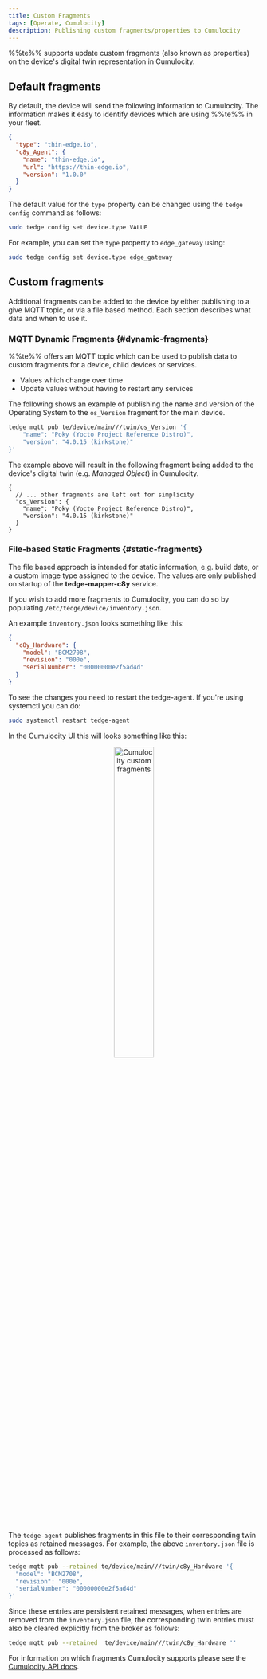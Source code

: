 ```yaml
---
title: Custom Fragments
tags: [Operate, Cumulocity]
description: Publishing custom fragments/properties to Cumulocity
---
```


%%te%% supports update custom fragments (also known as properties) on the device's digital twin representation in Cumulocity.

## Default fragments

By default, the device will send the following information to Cumulocity. The information makes it easy to identify devices which are using %%te%% in your fleet.

```json
{
  "type": "thin-edge.io",
  "c8y_Agent": {
    "name": "thin-edge.io",
    "url": "https://thin-edge.io",
    "version": "1.0.0"
  }
}
```

The default value for the `type` property can be changed using the `tedge config` command as follows:

```sh
sudo tedge config set device.type VALUE
```

For example, you can set the `type` property to `edge_gateway` using:

```sh
sudo tedge config set device.type edge_gateway
```

## Custom fragments

Additional fragments can be added to the device by either publishing to a give MQTT topic, or via a file based method. Each section describes what data and when to use it.

### MQTT Dynamic Fragments {#dynamic-fragments}

%%te%% offers an MQTT topic which can be used to publish data to custom fragments for a device, child devices or services.

* Values which change over time
* Update values without having to restart any services

The following shows an example of publishing the name and version of the Operating System to the `os_Version` fragment for the main device.

```sh te2mqtt
tedge mqtt pub te/device/main///twin/os_Version '{
    "name": "Poky (Yocto Project Reference Distro)",
    "version": "4.0.15 (kirkstone)"
}'
```

The example above will result in the following fragment being added to the device's digital twin (e.g. *Managed Object*) in Cumulocity.

```json5
{
  // ... other fragments are left out for simplicity
  "os_Version": {
    "name": "Poky (Yocto Project Reference Distro)",
    "version": "4.0.15 (kirkstone)"
  }
}
```

### File-based Static Fragments {#static-fragments}

The file based approach is intended for static information, e.g. build date, or a custom image type assigned to the device. The values are only published on startup of the **tedge-mapper-c8y** service.

If you wish to add more fragments to Cumulocity, you can do so by populating `/etc/tedge/device/inventory.json`.

An example `inventory.json` looks something like this:

```json title="file: /etc/tedge/device/inventory.json"
{
  "c8y_Hardware": {
    "model": "BCM2708",
    "revision": "000e",
    "serialNumber": "00000000e2f5ad4d"
  }
}
```

To see the changes you need to restart the tedge-agent.
If you're using systemctl you can do: 

```sh
sudo systemctl restart tedge-agent
```

In the Cumulocity UI this will looks something like this:

<p align="center">
    <img
        src={require('../../images/c8y_custom_fragments.png').default}
        alt="Cumulocity custom fragments"
        width="40%"
    />
</p>

The `tedge-agent` publishes fragments in this file to their corresponding twin topics as retained messages.
For example, the above `inventory.json` file is processed as follows:

```sh te2mqtt
tedge mqtt pub --retained te/device/main///twin/c8y_Hardware '{
  "model": "BCM2708",
  "revision": "000e",
  "serialNumber": "00000000e2f5ad4d"
}'
```

Since these entries are persistent retained messages, when entries are removed from the `inventory.json` file,
the corresponding twin entries must also be cleared explicitly from the broker as follows:

```sh te2mqtt
tedge mqtt pub --retained  te/device/main///twin/c8y_Hardware ''
```

For information on which fragments Cumulocity supports please see the
[Cumulocity API docs](https://cumulocity.com/docs/device-integration/fragment-library/).
